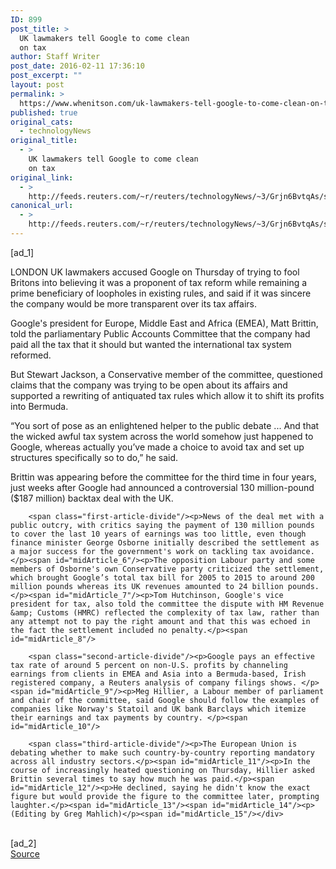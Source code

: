 ```yaml
---
ID: 899
post_title: >
  UK lawmakers tell Google to come clean
  on tax
author: Staff Writer
post_date: 2016-02-11 17:36:10
post_excerpt: ""
layout: post
permalink: >
  https://www.whenitson.com/uk-lawmakers-tell-google-to-come-clean-on-tax/
published: true
original_cats:
  - technologyNews
original_title:
  - >
    UK lawmakers tell Google to come clean
    on tax
original_link:
  - >
    http://feeds.reuters.com/~r/reuters/technologyNews/~3/Grjn6BvtqAs/story01.htm
canonical_url:
  - >
    http://feeds.reuters.com/~r/reuters/technologyNews/~3/Grjn6BvtqAs/story01.htm
---
```

 [ad_1]
<br><div id="articleText">
<span id="midArticle_start"/>

<span id="midArticle_0"/><span class="focusParagraph" readability="5"><p><span class="articleLocation">LONDON</span> UK lawmakers accused Google on Thursday of trying to fool Britons into believing it was a proponent of tax reform while remaining a prime beneficiary of loopholes in existing rules, and said if it was sincere the company would be more  transparent over its tax affairs.</p></span><span id="midArticle_1"/><p>Google's president for Europe, Middle East and Africa (EMEA), Matt Brittin, told the parliamentary Public Accounts Committee that the company had paid all the tax that it should but wanted the international tax system reformed.</p><span id="midArticle_2"/><p>But Stewart Jackson, a Conservative member of the committee,  questioned claims that the company was trying to be open about its affairs and supported a rewriting of antiquated tax rules which allow it to shift its profits into Bermuda.</p><span id="midArticle_3"/><p>“You sort of pose as an enlightened helper to the public debate ... And that the wicked awful tax system across the world somehow just happened to Google, whereas actually you’ve made a choice to avoid tax and set up structures specifically so to do,” he said.</p><span id="midArticle_4"/><p>Brittin was appearing before the committee for the third time in four years, just weeks after Google had announced a controversial 130 million-pound ($187 million) backtax deal with the UK.</p><span id="midArticle_5"/>
        
        <span class="first-article-divide"/><p>News of the deal met with a public outcry, with critics saying the payment of 130 million pounds to cover the last 10 years of earnings was too little, even though finance minister George Osborne initially described the settlement as a major success for the government's work on tackling tax avoidance.</p><span id="midArticle_6"/><p>The opposition Labour party and some members of Osborne's own Conservative party criticized the settlement, which brought Google’s total tax bill for 2005 to 2015 to around 200 million pounds whereas its UK revenues amounted to 24 billion pounds.</p><span id="midArticle_7"/><p>Tom Hutchinson, Google's vice president for tax, also told the committee the dispute with HM Revenue &amp; Customs (HMRC) reflected the complexity of tax law, rather than any attempt not to pay the right amount and that this was echoed in the fact the settlement included no penalty.</p><span id="midArticle_8"/>
        
        <span class="second-article-divide"/><p>Google pays an effective tax rate of around 5 percent on non-U.S. profits by channeling earnings from clients in EMEA and Asia into a Bermuda-based, Irish registered company, a Reuters analysis of company filings shows. </p><span id="midArticle_9"/><p>Meg Hillier, a Labour member of parliament and chair of the committee, said Google should follow the examples of companies like Norway's Statoil and UK bank Barclays which itemize their earnings and tax payments by country. </p><span id="midArticle_10"/>
        
        <span class="third-article-divide"/><p>The European Union is debating whether to make such country-by-country reporting mandatory across all industry sectors.</p><span id="midArticle_11"/><p>In the course of increasingly heated questioning on Thursday, Hillier asked Brittin several times to say how much he was paid.</p><span id="midArticle_12"/><p>He declined, saying he didn't know the exact figure but would provide the figure to the committee later, prompting laughter.</p><span id="midArticle_13"/><span id="midArticle_14"/><p> (Editing by Greg Mahlich)</p><span id="midArticle_15"/></div>
<br>[ad_2]
<br><a href="http://feeds.reuters.com/~r/reuters/technologyNews/~3/Grjn6BvtqAs/story01.htm">Source </a>